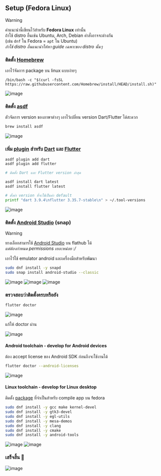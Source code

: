 ## Setup (Fedora Linux)

<!-- prettier-ignore -->
> [!WARNING]
> คำแนะนำนี้เขียนไว้สำหรับ **Fedora Linux** เท่านั้น<br>
> ถ้าใช้ distro อื่นเช่น Ubuntu, Arch, Debian คำสั่งอาจจะต่างกัน<br>
> (เช่น `dnf` ใน Fedora = `apt` ใน Ubuntu)<br>
> *ถ้าใช้ distro อื่นแนะนำให้หา guide เฉพาะของ distro นั้นๆ*
>

### ติดตั้ง [Homebrew](https://brew.sh/)

เอาไว้จัดการ package บน linux แบบง่ายๆ

`/bin/bash -c "$(curl -fsSL https://raw.githubusercontent.com/Homebrew/install/HEAD/install.sh)"`

![image](resources/image/1.png)

### ติดตั้ง [asdf](https://asdf-vm.com/)

ตัวจัดการ version ของภาษาต่างๆ เอาไว้เปลี่ยน version Dart/Flutter ได้สะดวก

```bash
brew install asdf
```

![image](resources/image/2.png)

### เพิ่ม [plugin](https://github.com/asdf-vm/asdf-plugins?tab=readme-ov-file#plugin-list) สำหรับ [Dart](https://github.com/PatOConnor43/asdf-dart) และ [Flutter](https://github.com/asdf-community/asdf-flutter)

```bash
asdf plugin add dart
asdf plugin add flutter

# ติดตั้ง Dart และ Flutter version ล่าสุด

asdf install dart latest
asdf install flutter latest

# ตั้งค่า version ที่จะใช้เป็นค่า default
printf "dart 3.9.4\nflutter 3.35.7-stable\n" > ~/.tool-versions
```

![image](resources/image/3.png)

### ติดตั้ง [Android Studio](https://snapcraft.io/android-studio) (snap)

<!-- prettier-ignore -->
> [!WARNING]
> ทางเลือกสามารใช้ [Android Studio](https://flathub.org/en/apps/com.google.AndroidStudio) บน flathub ได้<br>
> *แต่ต้องกำหนด permissions เยอะหน่อย :/*
>

เอาไว้ใช้ emulator android และเครื่องมือสำหรับพัฒนา

```bash
sudo dnf install -y snapd
sudo snap install android-studio --classic
```

![image](resources/image/4.png)
![image](resources/image/5.png)
![image](resources/image/6.png)

### ตรวจสอบว่าติดตั้งครบหรือยัง

```bash
flutter doctor
```

![image](resources/image/7.png)

แก้ให้ doctor ผ่าน

![image](resources/image/8.png)

#### Android toolchain - develop for Android devices

ต้อง accept license ของ Android SDK ก่อนถึงจะใช้งานได้

```bash
flutter doctor --android-licenses
```

![image](resources/image/9.png)

#### Linux toolchain - develop for Linux desktop

ติดตั้ง [package](https://docs.flutter.dev/platform-integration/linux/setup) ที่จำเป็นสำหรับ compile app บน fedora

```bash
sudo dnf install -y gcc make kernel-devel
sudo dnf install -y gtk3-devel
sudo dnf install -y egl-utils
sudo dnf install -y mesa-demos
sudo dnf install -y clang
sudo dnf install -y cmake
sudo dnf install -y android-tools
```

![image](resources/image/10.png)
![image](resources/image/11.png)

### เสร็จสิ้น 🎉

![image](resources/image/12.png)
